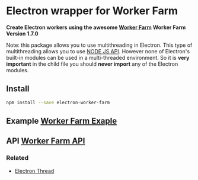 # Electron wrapper for Worker Farm

**Create Electron workers using the awesome [Worker Farm](https://www.npmjs.com/package/worker-farm)**
**Worker Farm Version 1.7.0**

Note: this package allows you to use multithreading in Electron. This type of multithreading allows you to use [NODE JS API](https://nodejs.org/docs/latest/api/). However none of Electron's built-in modules can be used in a multi-threaded environment. So it is **very important** in the child file you should **never import** any of the Electron modules.

## Install

```bash
npm install --save electron-worker-farm
```

## Example [Worker Farm Exaple](https://www.npmjs.com/package/worker-farm#example)

## API [Worker Farm API](https://www.npmjs.com/package/worker-farm#api)

### Related 

- [Electron Thread](https://www.npmjs.com/package/electron-thread)